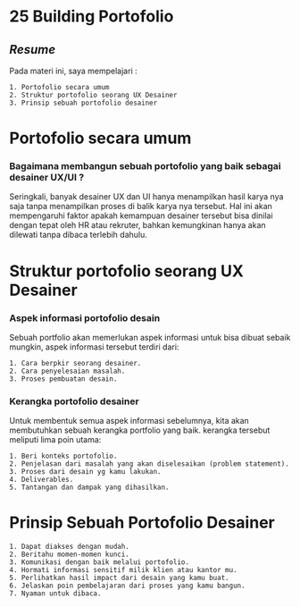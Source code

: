# 25 Building Portofolio

## _Resume_
Pada materi ini, saya mempelajari :
```
1. Portofolio secara umum
2. Struktur portofolio seorang UX Desainer
3. Prinsip sebuah portofolio desainer
```

# Portofolio secara umum
### Bagaimana membangun sebuah portofolio yang baik sebagai desainer UX/UI ?
Seringkali, banyak desainer UX dan UI hanya menampilkan hasil karya nya saja tanpa menampilkan proses di balik karya nya tersebut. Hal ini akan mempengaruhi faktor apakah kemampuan desainer tersebut bisa dinilai dengan tepat oleh HR atau rekruter, bahkan kemungkinan hanya akan dilewati tanpa dibaca terlebih dahulu.

# Struktur portofolio seorang UX Desainer
### Aspek informasi portofolio desain
Sebuah portfolio akan memerlukan aspek informasi untuk bisa dibuat sebaik mungkin, aspek informasi tersebut terdiri dari:
```
1. Cara berpkir seorang desainer.
2. Cara penyelesaian masalah.
3. Proses pembuatan desain.
```

### Kerangka portofolio desainer
Untuk membentuk semua aspek informasi sebelumnya, kita akan membutuhkan sebuah kerangka portfolio yang baik. kerangka tersebut meliputi lima poin utama:
```
1. Beri konteks portofolio.
2. Penjelasan dari masalah yang akan diselesaikan (problem statement).
3. Proses dari desain yg kamu lakukan.
4. Deliverables.
5. Tantangan dan dampak yang dihasilkan.
```

# Prinsip Sebuah Portofolio Desainer
```
1. Dapat diakses dengan mudah.
2. Beritahu momen-momen kunci.
3. Komunikasi dengan baik melalui portofolio.
4. Hormati informasi sensitif milik klien atau kantor mu.
5. Perlihatkan hasil impact dari desain yang kamu buat.
6. Jelaskan poin pembelajaran dari proses yang kamu bangun.
7. Nyaman untuk dibaca.
```
